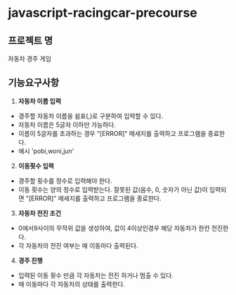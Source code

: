 # javascript-racingcar-precourse

## 프로젝트 명
자동차 경주 게임

## 기능요구사항
 1. **자동차 이름 입력**
  - 경주할 자동차 이름을 쉼표(,)로 구분하여 입력할 수 있다.
  - 자동차 이름은 5글자 이하만 가능하다.
  - 이름이 5글자를 초과하는 경우 "[ERROR]" 메세지를 출력하고 프로그램을 종료한다.
  - 예시  'pobi,woni,jun'

  2. **이동횟수 입력**
   - 경주할 횟수를 정수로 입력해야 한다.
   - 이동 횟수는 양의 정수로 입력받는다. 잘못된 값(음수, 0, 숫자가 아닌 값)이 입력되면 "[ERROR]" 메세지를 출력하고 프로그램을 종료한다.

   3. **자동차 전진 조건**
   - 0에서9사이의 무작위 값을 생성하여, 값이 4이상인경우 해당 자동차가 한칸 전진한다.
   - 각 자동차의 전진 여부는 매 이동마다 출력된다.

   4. **경주 진행**
   - 입력된 이동 횟수 만큼 각 자동차는 전진 하거나 멈출 수 있다.
   - 매 이동마다 각 자동차의 상태를 출력한다.
